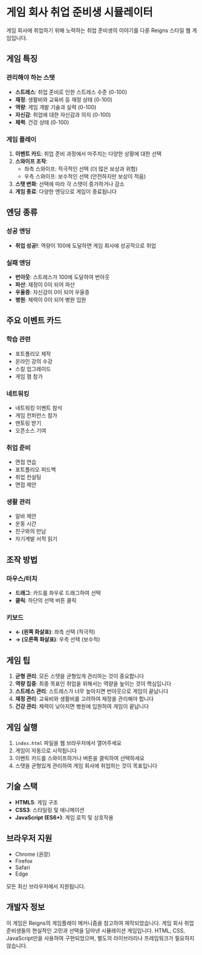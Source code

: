 # 게임 회사 취업 준비생 시뮬레이터

게임 회사에 취업하기 위해 노력하는 취업 준비생의 이야기를 다룬 Reigns 스타일 웹 게임입니다.

## 게임 특징

### 관리해야 하는 스탯
- **스트레스**: 취업 준비로 인한 스트레스 수준 (0-100)
- **재정**: 생활비와 교육비 등 재정 상태 (0-100)
- **역량**: 게임 개발 기술과 실력 (0-100)
- **자신감**: 취업에 대한 자신감과 의지 (0-100)
- **체력**: 건강 상태 (0-100)

### 게임 플레이
1. **이벤트 카드**: 취업 준비 과정에서 마주치는 다양한 상황에 대한 선택
2. **스와이프 조작**: 
   - 좌측 스와이프: 적극적인 선택 (더 많은 보상과 위험)
   - 우측 스와이프: 보수적인 선택 (안전하지만 보상이 적음)
3. **스탯 변화**: 선택에 따라 각 스탯이 증가하거나 감소
4. **게임 종료**: 다양한 엔딩으로 게임이 종료됩니다

## 엔딩 종류

### 성공 엔딩
- **취업 성공!**: 역량이 100에 도달하면 게임 회사에 성공적으로 취업

### 실패 엔딩
- **번아웃**: 스트레스가 100에 도달하여 번아웃
- **파산**: 재정이 0이 되어 파산
- **우울증**: 자신감이 0이 되어 우울증
- **병원**: 체력이 0이 되어 병원 입원

## 주요 이벤트 카드

### 학습 관련
- 포트폴리오 제작
- 온라인 강의 수강
- 스킬 업그레이드
- 게임 잼 참가

### 네트워킹
- 네트워킹 이벤트 참석
- 게임 컨퍼런스 참가
- 멘토링 받기
- 오픈소스 기여

### 취업 준비
- 면접 연습
- 포트폴리오 피드백
- 취업 컨설팅
- 면접 제안

### 생활 관리
- 알바 제안
- 운동 시간
- 친구와의 만남
- 자기계발 서적 읽기

## 조작 방법

### 마우스/터치
- **드래그**: 카드를 좌우로 드래그하여 선택
- **클릭**: 하단의 선택 버튼 클릭

### 키보드
- **← (왼쪽 화살표)**: 좌측 선택 (적극적)
- **→ (오른쪽 화살표)**: 우측 선택 (보수적)

## 게임 팁

1. **균형 관리**: 모든 스탯을 균형있게 관리하는 것이 중요합니다
2. **역량 집중**: 최종 목표인 취업을 위해서는 역량을 높이는 것이 핵심입니다
3. **스트레스 관리**: 스트레스가 너무 높아지면 번아웃으로 게임이 끝납니다
4. **재정 관리**: 교육비와 생활비를 고려하여 재정을 관리해야 합니다
5. **건강 관리**: 체력이 낮아지면 병원에 입원하여 게임이 끝납니다

## 게임 실행

1. `index.html` 파일을 웹 브라우저에서 열어주세요
2. 게임이 자동으로 시작됩니다
3. 이벤트 카드를 스와이프하거나 버튼을 클릭하여 선택하세요
4. 스탯을 균형있게 관리하여 게임 회사에 취업하는 것이 목표입니다

## 기술 스택

- **HTML5**: 게임 구조
- **CSS3**: 스타일링 및 애니메이션
- **JavaScript (ES6+)**: 게임 로직 및 상호작용

## 브라우저 지원

- Chrome (권장)
- Firefox
- Safari
- Edge

모든 최신 브라우저에서 지원됩니다.

## 개발자 정보

이 게임은 Reigns의 게임플레이 메커니즘을 참고하여 제작되었습니다.
게임 회사 취업 준비생들의 현실적인 고민과 선택을 담아낸 시뮬레이션 게임입니다.
HTML, CSS, JavaScript만을 사용하여 구현되었으며, 별도의 라이브러리나 프레임워크가 필요하지 않습니다. 